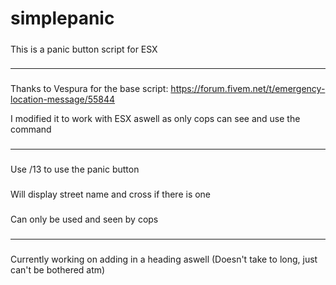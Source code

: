 # simplepanic
#####
This is a panic button script for ESX

###
-------
###
Thanks to Vespura for the base script: https://forum.fivem.net/t/emergency-location-message/55844

I modified it to work with ESX aswell as only cops can see and use the command

###
-------
###
Use /13 to use the panic button
###
Will display street name and cross if there is one
###
Can only be used and seen by cops
###
-------
###
Currently working on adding in a heading aswell (Doesn't take to long, just can't be bothered atm)
